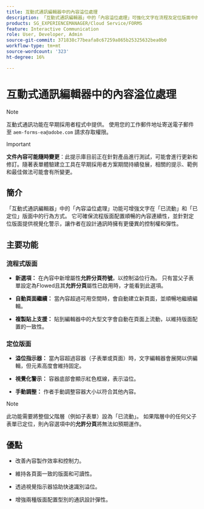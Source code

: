 ```yaml
---
title: 互動式通訊編輯器中的內容溢位處理
description: 「互動式通訊編輯器」中的「內容溢位處理」可強化文字在流程及定位版面中的行為方式。
products: SG_EXPERIENCEMANAGER/Cloud Service/FORMS
feature: Interactive Communication
role: User, Developer, Admin
source-git-commit: 371838c77beafa8c67259a865b25325632bea0b0
workflow-type: tm+mt
source-wordcount: '323'
ht-degree: 16%

---
```



# 互動式通訊編輯器中的內容溢位處理

>[!NOTE]
>
> 互動式通訊功能在早期採用者程式中提供。 使用您的工作郵件地址寄送電子郵件至 `aem-forms-ea@adobe.com` 請求存取權限。

>[!IMPORTANT]
>
> **文件內容可能隨時變更**：此提示庫目前正在針對產品進行測試，可能會進行更新和修訂。隨著表單體驗建立工具在早期採用者方案期間持續發展，相關的提示、範例和最佳做法可能會有所變更。

## 簡介

「互動式通訊編輯器」中的「內容溢位處理」功能可增強文字在「已流動」和「已定位」版面中的行為方式。 它可確保流程版面配置順暢的內容連續性，並針對定位版面提供視覺化警示，讓作者在設計通訊時擁有更優異的控制權和彈性。

## 主要功能

### 流程式版面

- **新選項：**
在內容中新增屬性**允許分頁符號**，以控制溢位行為。 只有當父子表單設定為Flowed且其&#x200B;**允許分頁**&#x200B;屬性已啟用時，才能看到此選項。

- **自動頁面繼續：**
當內容超過可用空間時，會自動建立新頁面，並順暢地繼續編輯。

- **複製貼上支援：**
貼到編輯器中的大型文字會自動在頁面上流動，以維持版面配置的一致性。

### 定位版面

- **溢位指示器：**
當內容超過容器（子表單或頁面）時，文字編輯器會展開以供編輯，但元素高度會維持固定。

- **視覺化警示：**
容器底部會顯示紅色框線，表示溢位。

- **手動調整：**
作者手動調整容器大小以符合其他內容。

>[!NOTE]
>
> 此功能需要將整個父階層（例如子表單）設為「已流動」。 如果階層中的任何父子表單已定位，則內容選項中的&#x200B;**允許分頁**&#x200B;將無法如預期運作。

## 優點

- 改善內容製作效率和控制力。

- 維持各頁面一致的版面和可讀性。

- 透過視覺指示器協助快速識別溢位。

- 增強兩種版面配置型別的通訊設計彈性。
